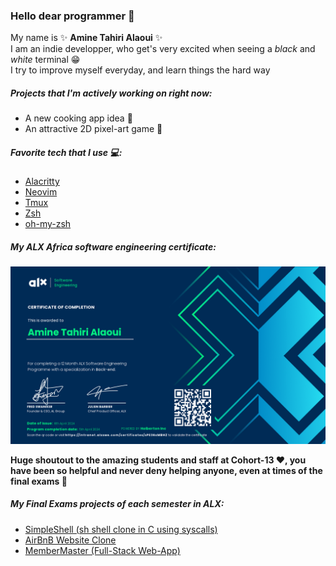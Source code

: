 ### Hello dear programmer 👋

My name is ✨ **Amine Tahiri Alaoui** ✨  
I am an indie developper, who get's very excited when seeing a _black_ and _white_ terminal 😁  
I try to improve myself everyday, and learn things the hard way

##### Projects that I'm actively working on right now:

- A new cooking app idea 🥞
- An attractive 2D pixel-art game 👾

##### Favorite tech that I use 💻:

- [Alacritty](https://github.com/alacritty/alacritty)
- [Neovim](https://github.com/neovim/neovim)
- [Tmux](https://github.com/tmux/tmux)
- [Zsh](https://zsh.sourceforge.io/)
- [oh-my-zsh](https://github.com/ohmyzsh/ohmyzsh)

##### My ALX Africa software engineering certificate:
![certificate](./certificate-amine-alaoui.png)

**Huge shoutout to the amazing students and staff at Cohort-13 ❤️, you have been so helpful and never deny helping anyone, even at times of the final exams 🙏**

##### My Final Exams projects of each semester in ALX:

- [SimpleShell (sh shell clone in C using syscalls)](https://github.com/Blxee/simple_shell)
- [AirBnB Website Clone](https://github.com/Blxee/AirBnB_clone_v4)
- [MemberMaster (Full-Stack Web-App)](https://github.com/Blxee/member-master)
